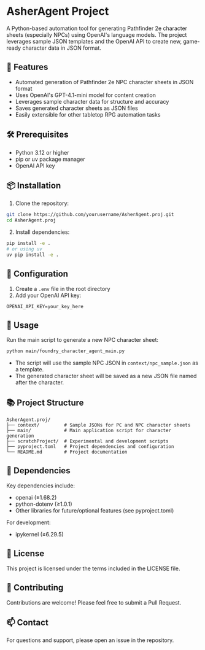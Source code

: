 # AsherAgent Project

A Python-based automation tool for generating Pathfinder 2e character sheets (especially NPCs) using OpenAI's language models. The project leverages sample JSON templates and the OpenAI API to create new, game-ready character data in JSON format.

## 🌟 Features

- Automated generation of Pathfinder 2e NPC character sheets in JSON format
- Uses OpenAI's GPT-4.1-mini model for content creation
- Leverages sample character data for structure and accuracy
- Saves generated character sheets as JSON files
- Easily extensible for other tabletop RPG automation tasks

## 🛠️ Prerequisites

- Python 3.12 or higher
- pip or uv package manager
- OpenAI API key

## 📦 Installation

1. Clone the repository:
```bash
git clone https://github.com/yourusername/AsherAgent.proj.git
cd AsherAgent.proj
```

2. Install dependencies:
```bash
pip install -e .
# or using uv
uv pip install -e .
```

## 🔧 Configuration

1. Create a `.env` file in the root directory
2. Add your OpenAI API key:
```env
OPENAI_API_KEY=your_key_here
```

## 🚀 Usage

Run the main script to generate a new NPC character sheet:

```bash
python main/foundry_character_agent_main.py
```

- The script will use the sample NPC JSON in `context/npc_sample.json` as a template.
- The generated character sheet will be saved as a new JSON file named after the character.

## 📚 Project Structure

```
AsherAgent.proj/
├── context/         # Sample JSONs for PC and NPC character sheets
├── main/            # Main application script for character generation
├── scratchProject/  # Experimental and development scripts
├── pyproject.toml   # Project dependencies and configuration
└── README.md        # Project documentation
```

## 📝 Dependencies

Key dependencies include:
- openai (≥1.68.2)
- python-dotenv (≥1.0.1)
- Other libraries for future/optional features (see pyproject.toml)

For development:
- ipykernel (≥6.29.5)

## 📄 License

This project is licensed under the terms included in the LICENSE file.

## 🤝 Contributing

Contributions are welcome! Please feel free to submit a Pull Request.

## 📫 Contact

For questions and support, please open an issue in the repository.
